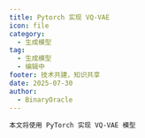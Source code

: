 ```yaml
---
title: Pytorch 实现 VQ-VAE
icon: file
category:
  - 生成模型
tag:
  - 生成模型
  - 编辑中
footer: 技术共建，知识共享
date: 2025-07-30
author:
  - BinaryOracle
---
```


`本文将使用 PyTorch 实现 VQ-VAE 模型` 

<!-- more -->


